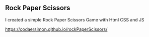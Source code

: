 ## Rock Paper Scissors

I created a simple Rock Paper Scissors Game with Html CSS and JS 

https://codaersimon.github.io/rockPaperScissors/